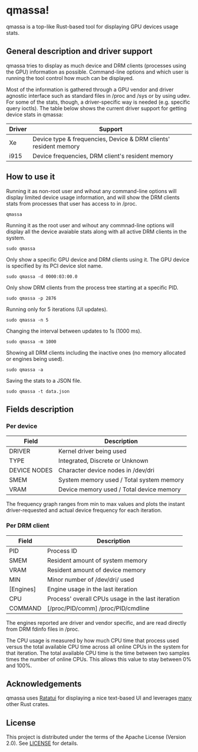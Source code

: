 # qmassa!

qmassa is a top-like Rust-based tool for displaying GPU devices usage stats.

## General description and driver support

qmassa tries to display as much device and DRM clients (processes using the
GPU) information as possible. Command-line options and which user is running
the tool control how much can be displayed.

Most of the information is gathered through a GPU vendor and driver agnostic
interface such as standard files in /proc and /sys or by using udev. For some
of the stats, though, a driver-specific way is needed (e.g. specific query
ioctls). The table below shows the current driver support for getting device
stats in qmassa:

| Driver | Support                                                          |
| ------ | ---------------------------------------------------------------- |
| Xe     | Device type & frequencies, Device & DRM clients' resident memory |
| i915   | Device frequencies, DRM client's resident memory                 |

## How to use it

Running it as non-root user and wihout any command-line options will display
limited device usage information, and will show the DRM clients stats from
processes that user has access to in /proc.

```shell
qmassa
```

Running it as the root user and wihout any commnad-line options will display
all the device avaiable stats along with all active DRM clients in the system.

```shell
sudo qmassa
```

Only show a specific GPU device and DRM clients using it. The GPU device
is specified by its PCI device slot name.

```shell
sudo qmassa -d 0000:03:00.0
```

Only show DRM clients from the process tree starting at a specific PID.

```shell
sudo qmassa -p 2876
```

Running only for 5 iterations (UI updates).

```shell
sudo qmassa -n 5
```

Changing the interval between updates to 1s (1000 ms).

```shell
sudo qmassa -m 1000
```

Showing all DRM clients including the inactive ones (no memory allocated or engines being used).

```shell
sudo qmassa -a
```

Saving the stats to a JSON file.

```shell
sudo qmassa -t data.json
```

## Fields description

### Per device

| Field        | Description                                    |
| ------------ | ---------------------------------------------- |
| DRIVER       | Kernel driver being used                       |
| TYPE         | Integrated, Discrete or Unknown                |
| DEVICE NODES | Character device nodes in /dev/dri             |
| SMEM         | System memory used / Total system memory       |
| VRAM         | Device memory used / Total device memory       |

The frequency graph ranges from min to max values and plots the
instant driver-requested and actual device frequency for each iteration.

### Per DRM client

| Field        | Description                                       |
| ------------ | ------------------------------------------------- |
| PID          | Process ID                                        |
| SMEM         | Resident amount of system memory                  |
| VRAM         | Resident amount of device memory                  |
| MIN          | Minor number of /dev/dri/<devnode> used           |
| [Engines]    | Engine usage in the last iteration                |
| CPU          | Process' overall CPUs usage in the last iteration |
| COMMAND      | [/proc/PID/comm] /proc/PID/cmdline                |

The engines reported are driver and vendor specific, and are read directly from
DRM fdinfo files in /proc.

The CPU usage is measured by how much CPU time that process used versus the
total available CPU time across all online CPUs in the system for that
iteration. The total available CPU time is the time between two samples
times the number of online CPUs. This allows this value to stay between 0%
and 100%.

## Acknowledgements

qmassa uses <a href="https://ratatui.rs/">Ratatui</a> for displaying a nice text-based UI and leverages [many](https://github.com/ulissesf/qmassa/blob/main/Cargo.toml) other Rust crates.

## License

This project is distributed under the terms of the Apache License (Version 2.0). See [LICENSE](LICENSE) for details.
